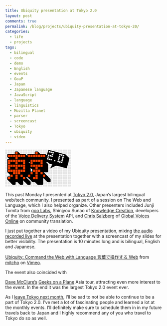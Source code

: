 ```yaml
---
title: Ubiquity presentation at Tokyo 2.0
layout: post
comments: true
permalink: /blog/projects/ubiquity-presentation-at-tokyo-20/
categories:
  - life
  - projects
tags:
  - bilingual
  - code
  - demo
  - English
  - events
  - GoaP
  - Japan
  - Japanese language
  - JavaScript
  - language
  - linguistics
  - Mozilla Planet
  - parser
  - screencast
  - Tokyo
  - ubiquity
  - video
---
```

<img src="/static/uploads/2009/06/t2p01.png" alt="T2P0.PNG" border="0" width="211" height="120" />

This past Monday I presented at [Tokyo 2.0][1], Japan&#8217;s largest bilingual web/tech community. I presented as part of a session on The Web and Language, which I also helped organize. Other presenters included Junji Tomita from [goo Labs][2], Shinjyou Sunao of [Knowledge Creation][3], developers of the [Voice Delivery System][4] API, and [Chris Salzberg][5] of [Global Voices Online][6] on community translation.

I just put together a video of my Ubiquity presentation, mixing [the audio recorded live][7] at the presentation together with a screencast of my slides for better visibility. The presentation is 10 minutes long and is bilingual, English and Japanese.

  
[Ubiquity: Command the Web with Language 言葉で操作する Web][8] from [mitcho][9] on [Vimeo][10].

<!--more--> The event also coincided with 

[Dave McClure&#8217;s][11] [Geeks on a Plane][12] Asia tour, attracting even more interest to the event. In the end it was the largest Tokyo 2.0 event ever.

As I [leave Tokyo next month][13], I&#8217;ll be sad to not be able to continue to be a part of Tokyo 2.0. I&#8217;ve met a lot of fascinating people and learned a lot at the monthly events. I&#8217;ll definitely make sure to schedule them in in my future travels back to Japan and I highly recommend any of you who travel to Tokyo do so as well.

 [1]: http://www.tokyo2point0.net/events/tokyo-20-25-the-web-language
 [2]: http://labs.goo.ne.jp/intl/
 [3]: http://www.knowlec.com/
 [4]: http://www.vdsapi.ne.jp/
 [5]: http://globalvoicesonline.org/author/chris-salzberg/
 [6]: http://globalvoicesonline.org/
 [7]: http://www.ustream.tv/recorded/1625213
 [8]: http://vimeo.com/5091071
 [9]: http://vimeo.com/mitchoyoshitaka
 [10]: http://vimeo.com
 [11]: http://www.linkedin.com/in/davemcclure
 [12]: http://www.geeksonaplane.com/
 [13]: http://twitter.com/mitchoyoshitaka/status/1980687478